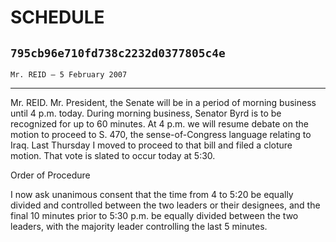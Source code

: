 # SCHEDULE
## `795cb96e710fd738c2232d0377805c4e`
`Mr. REID — 5 February 2007`

---


Mr. REID. Mr. President, the Senate will be in a period of morning 
business until 4 p.m. today. During morning business, Senator Byrd is 
to be recognized for up to 60 minutes. At 4 p.m. we will resume debate 
on the motion to proceed to S. 470, the sense-of-Congress language 
relating to Iraq. Last Thursday I moved to proceed to that bill and 
filed a cloture motion. That vote is slated to occur today at 5:30.















 Order of Procedure


I now ask unanimous consent that the time from 4 to 5:20 be equally 
divided and controlled between the two leaders or their designees, and 
the final 10 minutes prior to 5:30 p.m. be equally divided between the 
two leaders, with the majority leader controlling the last 5 minutes.